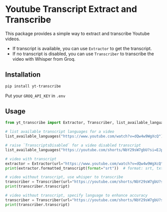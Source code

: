 # Youtube Transcript Extract and Transcribe

This package provides a simple way to extract and transcribe Youtube videos.

- If transcript is available, you can use `Extractor` to get the transcript.
- If no transcript is disabled, you can use `Transcriber` to transcribe the video with Whisper from Groq.

## Installation

```bash
pip install yt-transcribe
```

Put your `GROQ_API_KEY` in `.env`

## Usage

```python
from yt_transcribe import Extractor, Transcriber, list_available_languages

# list available transcript languages for a video
list_available_languages("https://www.youtube.com/watch?v=dQw4w9WgXcQ") # ["en"]

# raise `TranscriptsDisabled` for a video disabled transcript
list_available_languages("https://youtube.com/shorts/NbY29sW7gbU?si=EJpsZdXvUArCIBr3") # raise

# video with transcript
extractor = Extractor(url="https://www.youtube.com/watch?v=dQw4w9WgXcQ", lang="en")
print(extractor.formatted_transcript(format="srt"))  # format: srt, txt, webvtt

# video without transcript, use whisper to transcribe
transcriber = Transcriber(url="https://youtube.com/shorts/NbY29sW7gbU?si=EJpsZdXvUArCIBr3")
print(transcriber.transcript)

# video without transcript, specify language to enhance accuracy
transcriber = Transcriber(url="https://youtube.com/shorts/NbY29sW7gbU?si=EJpsZdXvUArCIBr3", lang="zh")
print(transcriber.transcript)
```
